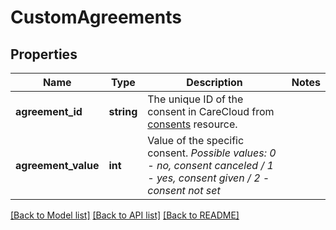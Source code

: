 # CustomAgreements

## Properties
Name | Type | Description | Notes
------------ | ------------- | ------------- | -------------
**agreement_id** | **string** | The unique ID of the consent in CareCloud from [consents](https://carecloud.readme.io/reference/getconsents) resource. | 
**agreement_value** | **int** | Value of the specific consent. *Possible values: 0 - no, consent canceled / 1 - yes, consent given / 2 - consent not set* | 

[[Back to Model list]](../../README.md#documentation-for-models) [[Back to API list]](../../README.md#documentation-for-api-endpoints) [[Back to README]](../../README.md)

